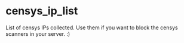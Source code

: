 # censys_ip_list

List of censys IPs collected. Use them if you want to block the censys scanners in your server. :)


